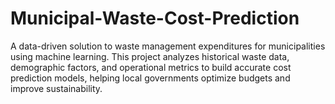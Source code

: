 # Municipal-Waste-Cost-Prediction
A data-driven solution to  waste management expenditures for municipalities using machine learning. This project analyzes historical waste data, demographic factors, and operational metrics to build accurate cost prediction models, helping local governments optimize budgets and improve sustainability.
